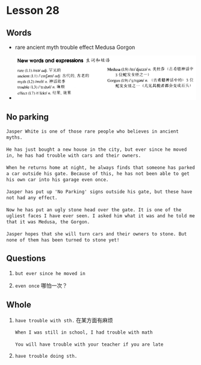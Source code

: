 # Lesson 28

## Words

- rare ancient myth trouble effect Medusa Gorgon

- ![Words](../../../Images/Part2/03/words-28.png)

## No parking

```
Jasper White is one of those rare people who believes in ancient myths.

He has just bought a new house in the city, but ever since he moved in, he has had trouble with cars and their owners.

When he returns home at night, he always finds that someone has parked a car outside his gate. Because of this, he has not been able to get his own car into his garage even once.

Jasper has put up 'No Parking' signs outside his gate, but these have not had any effect.

Now he has put an ugly stone head over the gate. It is one of the ugliest faces I have ever seen. I asked him what it was and he told me that it was Medusa, the Gorgon.

Jasper hopes that she will turn cars and their owners to stone. But none of them has been turned to stone yet!
```

## Questions

1. `but ever since he moved in`

2. `even once` 哪怕一次？

## Whole

1. `have trouble with sth.` 在某方面有麻烦

   ```
   When I was still in school, I had trouble with math

   You will have trouble with your teacher if you are late
   ```

2. `have trouble doing sth.`
